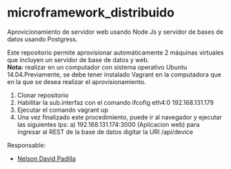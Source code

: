 # microframework_distribuido

Aprovicionamiento de servidor web usando Node Js y servidor de bases de datos usando Postgress. <br>

Este repositorio permite aprovisionar automáticamente 2 máquinas virtuales que incluyen un servidor de base de datos y web. <br>
<b>Nota:</b> realizar en un computador con sistema operativo Ubuntu 14.04.Previamente, se debe tener instalado Vagrant en la computadora que en la que se desea realizar el aprovisionamiento. <br>
1. Clonar repositorio 
2. Habilitar la sub.interfaz con el comando ifcofig eth4:0 192.168.131.179 
4. Ejecutar el comando vagrant up 
5. Una vez finalizado este procedimiento, puede ir al navegador y ejecutar las siguientes Ips: 
a) 192.168.131.174:3000 (Aplicacion web) 
para ingresar al REST de la base de datos digitar la URI /api/device

Responsable:
<ul><li><a href="https://co.linkedin.com/in/phndavid">Nelson David Padilla</a></li></ul>
